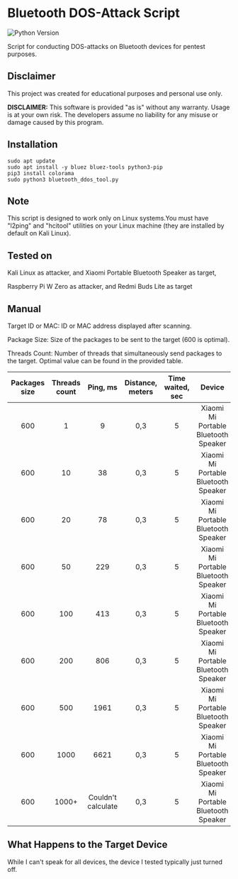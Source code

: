 # Bluetooth DOS-Attack Script

![Python Version](https://img.shields.io/pypi/pyversions/Django.svg)

Script for conducting DOS-attacks on Bluetooth devices for pentest purposes.

## Disclaimer

This project was created for educational purposes and personal use only.

**DISCLAIMER:** This software is provided "as is" without any warranty. Usage is at your own risk. The developers assume no liability for any misuse or damage caused by this program.

## Installation

```shell
sudo apt update
sudo apt install -y bluez bluez-tools python3-pip
pip3 install colorama
sudo python3 bluetooth_ddos_tool.py
```

## Note

This script is designed to work only on Linux systems.You must have "l2ping" and "hcitool" utilities on your Linux machine (they are installed by default on Kali Linux).

## Tested on

Kali Linux as attacker, and Xiaomi Portable Bluetooth Speaker as target, 

Raspberry Pi W Zero as attacker, and Redmi Buds Lite as target

## Manual

Target ID or MAC: ID or MAC address displayed after scanning.

Package Size: Size of the packages to be sent to the target (600 is optimal).

Threads Count: Number of threads that simultaneously send packages to the target. Optimal value can be found in the provided table.

|  Packages size | Threads count| Ping, ms  | Distance, meters | Time waited, sec  | Device |
|:--------------:|:-----: |:------------:|:--------------------:|:----------------:|:------:|
|  600           | 1       | 9           |0,3                   |           5      |Xiaomi Mi Portable Bluetooth Speaker|
|  600           | 10      | 38          |0,3                   |           5      |Xiaomi Mi Portable Bluetooth Speaker|
|  600           | 20      | 78          |0,3                   |           5      |Xiaomi Mi Portable Bluetooth Speaker|
|  600           | 50      | 229         |0,3                   |           5      |Xiaomi Mi Portable Bluetooth Speaker|
|  600           | 100     | 413         |0,3                   |           5      |Xiaomi Mi Portable Bluetooth Speaker|
|  600           | 200     | 806         |0,3                   |           5      |Xiaomi Mi Portable Bluetooth Speaker|
|  600           | 500     | 1961        |0,3                   |           5      |Xiaomi Mi Portable Bluetooth Speaker|
|  600           | 1000    | 6621        |0,3                   |           5      |Xiaomi Mi Portable Bluetooth Speaker|
|  600           | 1000+   | Couldn't calculate  |0,3           |           5      |Xiaomi Mi Portable Bluetooth Speaker|

## What Happens to the Target Device

While I can't speak for all devices, the device I tested typically just turned off.
